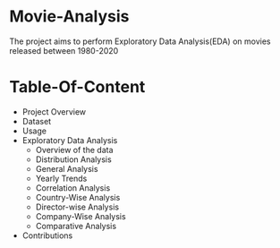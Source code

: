 # Movie-Analysis
The project aims to perform Exploratory Data Analysis(EDA) on movies released between 1980-2020
# Table-Of-Content
- Project Overview
- Dataset
- Usage
- Exploratory Data Analysis
  - Overview of the data
  - Distribution Analysis
  - General Analysis
  - Yearly Trends
  - Correlation Analysis
  - Country-Wise Analysis
  - Director-wise Analysis
  - Company-Wise Analysis
  - Comparative Analysis
- Contributions
